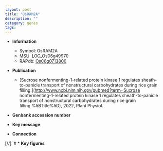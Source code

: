 ```yaml
---
layout: post
title: "OsRAM2A"
description: ""
category: genes
tags: 
---
```


* **Information**  
    + Symbol: OsRAM2A  
    + MSU: [LOC_Os06g49970](http://rice.uga.edu/cgi-bin/ORF_infopage.cgi?orf=LOC_Os06g49970)  
    + RAPdb: [Os06g0713800](http://rapdb.dna.affrc.go.jp/viewer/gbrowse_details/irgsp1?name=Os06g0713800)  

* **Publication**  
    + [Sucrose nonfermenting-1-related protein kinase 1 regulates sheath-to-panicle transport of nonstructural carbohydrates during rice grain filling.](http://www.ncbi.nlm.nih.gov/pubmed?term=Sucrose nonfermenting-1-related protein kinase 1 regulates sheath-to-panicle transport of nonstructural carbohydrates during rice grain filling.%5BTitle%5D), 2022, Plant Physiol.

* **Genbank accession number**  

* **Key message**  

* **Connection**  

[//]: # * **Key figures**  


